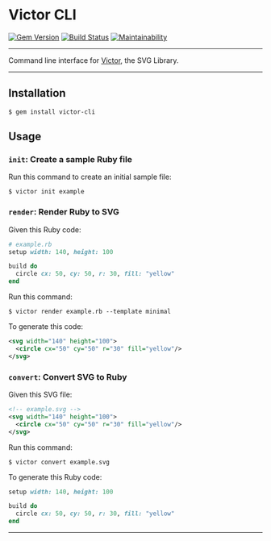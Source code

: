 # Victor CLI

[![Gem Version](https://badge.fury.io/rb/victor-cli.svg)](https://badge.fury.io/rb/victor-cli)
[![Build Status](https://github.com/DannyBen/victor-cli/workflows/Test/badge.svg)](https://github.com/DannyBen/victor-cli/actions?query=workflow%3ATest)
[![Maintainability](https://api.codeclimate.com/v1/badges/ab7a46b42d268e374ee1/maintainability)](https://codeclimate.com/github/DannyBen/victor-cli/maintainability)

---

Command line interface for [Victor][victor], the SVG Library.

---

## Installation

    $ gem install victor-cli

## Usage

### `init`: Create a sample Ruby file

Run this command to create an initial sample file:

```shell
$ victor init example
```

### `render`: Render Ruby to SVG

Given this Ruby code:

```ruby
# example.rb
setup width: 140, height: 100

build do
  circle cx: 50, cy: 50, r: 30, fill: "yellow"
end
```

Run this command:
```shell
$ victor render example.rb --template minimal
```

To generate this code:

```xml
<svg width="140" height="100">
  <circle cx="50" cy="50" r="30" fill="yellow"/>
</svg>
```

### `convert`: Convert SVG to Ruby

Given this SVG file:

```xml
<!-- example.svg -->
<svg width="140" height="100">
  <circle cx="50" cy="50" r="30" fill="yellow"/>
</svg>
```

Run this command:

```shell
$ victor convert example.svg
```

To generate this Ruby code:

```ruby
setup width: 140, height: 100

build do
  circle cx: 50, cy: 50, r: 30, fill: "yellow"
end

```
---

[victor]: https://github.com/DannyBen/victor
